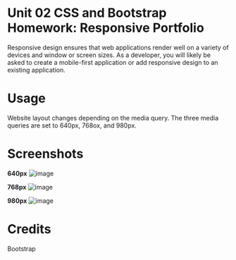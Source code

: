 # Unit 02 CSS and Bootstrap Homework: Responsive Portfolio

Responsive design ensures that web applications render well on a variety of devices and window or screen sizes. As a developer, you will likely be asked to create a mobile-first application or add responsive design to an existing application. 

# Usage

Website layout changes depending on the media query.
The three media queries are set to 640px, 768ox, and 980px.

# Screenshots

**640px**
![image](https://user-images.githubusercontent.com/54414548/65807433-3df47480-e143-11e9-84f0-43cd36e797bd.png)

**768px**
![image](https://user-images.githubusercontent.com/54414548/65807459-6c724f80-e143-11e9-8d79-35b486d59d6c.png)

**980px**
![image](https://user-images.githubusercontent.com/54414548/65807485-890e8780-e143-11e9-85c3-28f5350cc108.png)

# Credits
Bootstrap
